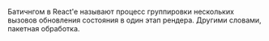 Батичнгом в React'e называют процесс группировки нескольких вызовов обновления состояния в один этап рендера. Другими словами, пакетная обработка.